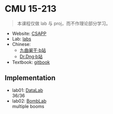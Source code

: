 # CMU 15-213

> 本课程仅做 lab 与 proj，而不作理论部分学习。

* Website: [CSAPP](http://csapp.cs.cmu.edu/)
* Lab: [labs](http://csapp.cs.cmu.edu/3e/labs.html)
* Chinese:
    * [九曲阑干·b站](https://www.bilibili.com/video/BV1cD4y1D7uR)
    * [Dr.Dng·b站](https://www.bilibili.com/video/BV1hf4y1P7qW)
* Textbook: [gitbook](https://hansimov.gitbook.io/csapp/)

## Implementation

* lab01: [DataLab](./labs/DataLab)<br/>36/36
* lab02: [BombLab](./labs/BombLab)<br/>multiple booms

